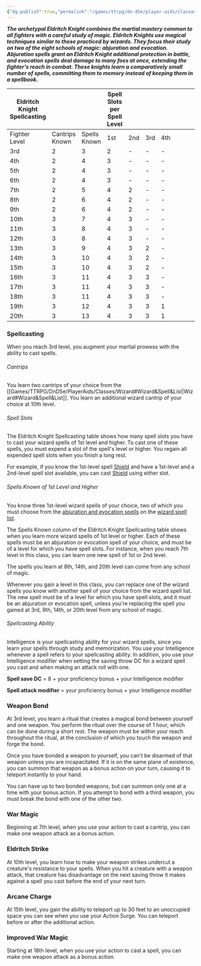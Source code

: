 ```yaml
---
{"dg-publish":true,"permalink":"/games/ttrpg/dn-d5e/player-aids/classes/class-specialisations/fighter-eldritch-knight/","tags":["TTRPG/DND/5e"]}
---
```



**_The archetypal Eldritch Knight combines the martial mastery common to all fighters with a careful study of magic. Eldritch Knights use magical techniques similar to those practiced by wizards. They focus their study on two of the eight schools of magic: abjuration and evocation. Abjuration spells grant an Eldritch Knight additional protection in battle, and evocation spells deal damage to many foes at once, extending the fighter's reach in combat. These knights learn a comparatively small number of spells, committing them to memory instead of keeping them in a spellbook._**


|Eldritch Knight Spellcasting|   |   |Spell Slots per Spell Level|   |   |   |   |   |   |   |
|---|---|---|---|---|---|---|---|---|---|---|
|Fighter Level|Cantrips Known|Spells Known|1st|2nd|3rd|4th|
|3rd|2|3|2|-|-|-|
|4th|2|4|3|-|-|-|
|5th|2|4|3|-|-|-|
|6th|2|4|3|-|-|-|
|7th|2|5|4|2|-|-|
|8th|2|6|4|2|-|-|
|9th|2|6|4|2|-|-|
|10th|3|7|4|3|-|-|
|11th|3|8|4|3|-|-|
|12th|3|8|4|3|-|-|
|13th|3|9|4|3|2|-|
|14th|3|10|4|3|2|-|
|15th|3|10|4|3|2|-|
|16th|3|11|4|3|3|-|
|17th|3|11|4|3|3|-|
|18th|3|11|4|3|3|-|
|19th|3|12|4|3|3|1|
|20th|3|13|4|3|3|1|

### Spellcasting

When you reach 3rd level, you augment your martial prowess with the ability to cast spells.

###### Cantrips

You learn two cantrips of your choice from the [[Games/TTRPG/DnD5e/PlayerAids/Classes/Wizard#Wizard&Spell&List\|Wizard#Wizard&Spell&List]]. You learn an additional wizard cantrip of your choice at 10th level.

###### Spell Slots

The Eldritch Knight Spellcasting table shows how many spell slots you have to cast your wizard spells of 1st level and higher. To cast one of these spells, you must expend a slot of the spell's level or higher. You regain all expended spell slots when you finish a long rest.

For example, if you know the 1st-level spell [Shield](http://dnd5e.wikidot.com/spell:shield) and have a 1st-level and a 2nd-level spell slot available, you can cast [Shield](http://dnd5e.wikidot.com/spell:shield) using either slot.

###### Spells Known of 1st Level and Higher

You know three 1st-level wizard spells of your choice, two of which you must choose from the [abjuration and evocation spells](http://dnd5e.wikidot.com/spells:eldritch-knight) on the [wizard spell list](http://dnd5e.wikidot.com/spells:wizard).

The Spells Known column of the Eldritch Knight Spellcasting table shows when you learn more wizard spells of 1st level or higher. Each of these spells must be an abjuration or evocation spell of your choice, and must be of a level for which you have spell slots. For instance, when you reach 7th level in this class, you can learn one new spell of 1st or 2nd level.

The spells you learn at 8th, 14th, and 20th level can come from any school of magic.

Whenever you gain a level in this class, you can replace one of the wizard spells you know with another spell of your choice from the wizard spell list. The new spell must be of a level for which you have spell slots, and it must be an abjuration or evocation spell, unless you're replacing the spell you gained at 3rd, 8th, 14th, or 20th level from any school of magic.

###### Spellcasting Ability

Intelligence is your spellcasting ability for your wizard spells, since you learn your spells through study and memorization. You use your Intelligence whenever a spell refers to your spellcasting ability. In addition, you use your Intelligence modifier when setting the saving throw DC for a wizard spell you cast and when making an attack roll with one.

**Spell save DC** = 8 + your proficiency bonus + your Intelligence modifier

**Spell attack modifier** = your proficiency bonus + your Intelligence modifier

### Weapon Bond

At 3rd level, you learn a ritual that creates a magical bond between yourself and one weapon. You perform the ritual over the course of 1 hour, which can be done during a short rest. The weapon must be within your reach throughout the ritual, at the conclusion of which you touch the weapon and forge the bond.

Once you have bonded a weapon to yourself, you can't be disarmed of that weapon unless you are incapacitated. If it is on the same plane of existence, you can summon that weapon as a bonus action on your turn, causing it to teleport instantly to your hand.

You can have up to two bonded weapons, but can summon only one at a time with your bonus action. If you attempt to bond with a third weapon, you must break the bond with one of the other two.

### War Magic

Beginning at 7th level, when you use your action to cast a cantrip, you can make one weapon attack as a bonus action.

### Eldritch Strike

At 10th level, you learn how to make your weapon strikes undercut a creature's resistance to your spells. When you hit a creature with a weapon attack, that creature has disadvantage on the next saving throw it makes against a spell you cast before the end of your next turn.

### Arcane Charge

At 15th level, you gain the ability to teleport up to 30 feet to an unoccupied space you can see when you use your Action Surge. You can teleport before or after the additional action.

### Improved War Magic

Starting at 18th level, when you use your action to cast a spell, you can make one weapon attack as a bonus action.




